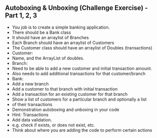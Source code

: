 ## Autoboxing & Unboxing (Challenge Exercise) - Part 1, 2, 3

- You job is to create a simple banking application.
- There should be a Bank class
- It should have an arraylist of Branches
- Each Branch should have an arraylist of Customers
- The Customer class should have an arraylist of Doubles (transactions)
- Customer:
- Name, and the ArrayList of doubles.
- Branch:
- Need to be able to add a new customer and initial transaction amount.
- Also needs to add additional transactions for that customer/branch
- Bank:
- Add a new branch
- Add a customer to that branch with initial transaction
- Add a transaction for an existing customer for that branch
- Show a list of customers for a particular branch and optionally a list
- of their transactions
- Demonstration autoboxing and unboxing in your code
- Hint: Transactions
- Add data validation.
- e.g. check if exists, or does not exist, etc.
- Think about where you are adding the code to perform certain actions
